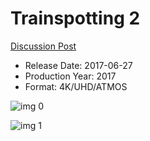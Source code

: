 # Trainspotting 2

[Discussion Post](https://www.avsforum.com/threads/bass-eq-for-filtered-movies.2995212/post-59165952)

* Release Date: 2017-06-27
* Production Year: 2017
* Format: 4K/UHD/ATMOS

![img 0](https://i.imgur.com/tKJy6yG.jpg)

![img 1](https://i.imgur.com/lK83EF1.png)

